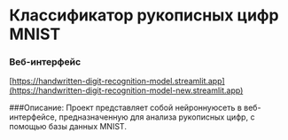 # Классификатор рукописных цифр MNIST

### Веб-интерфейс
[https://handwritten-digit-recognition-model.streamlit.app](https://handwritten-digit-recognition-model-new.streamlit.app)

###Описание:
Проект представляет собой нейроннуюсеть в веб-интерфейсе, предназначенную для анализа рукописных цифр, с помощью базы данных MNIST.
